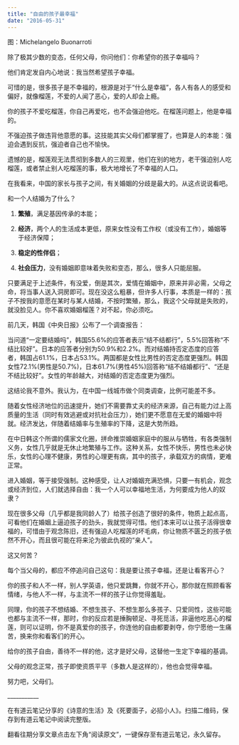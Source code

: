 ```yaml
---
title: "自由的孩子最幸福"
date: "2016-05-31"
---
```


图：Michelangelo Buonarroti

除了极其少数的变态，任何父母，你问他们：你希望你的孩子幸福吗？

他们肯定发自内心地说：我当然希望孩子幸福。

可惜的是，很多孩子是不幸福的，根源是对于“什么是幸福”，各人有各人的感受和偏好，就像榴莲，不爱的人闻了恶心，爱的人却会上瘾。

你的孩子不爱吃榴莲，你自己再爱吃，也不会强迫他吃。在榴莲问题上，他是幸福的。

不强迫孩子做违背他意愿的事。这技能其实父母们都掌握了，也算是人的本能：强迫会遇到反抗，强迫者自己也不愉快。

遗憾的是，榴莲观无法贯彻到多数人的三观里，他们在别的地方，老干强迫别人吃榴莲，或者禁止别人吃榴莲的事，极大地增长了不幸福的人口。

在我看来，中国的家长与孩子之间，有关婚姻的分歧是最大的。从这点说说看吧。  

和一个人结婚为了什么？

1. **繁殖**，满足基因传承的本能；
    
2. **经济**，两个人的生活成本更低，原来女性没有工作权（或没有工作），婚姻等于经济保障；
    
3. **稳定的性伴侣**；
    
4. **社会压力**，没有婚姻即意味着失败和变态，那么，很多人只能屈服。
    

只要满足于上述条件，有没爱，倒是其次，爱情在婚姻中，原来并非必需，父母之命，将当事人送入洞房即可。现在没这么粗暴，但许多人行事，本质是一样的：孩子不按我的意愿在某时与某人结婚，不按时繁殖，那么，我这个父母就是失败的，就没脸见人。你不喜欢婚姻榴莲？对不起，你必须吃。

前几天，韩国《中央日报》公布了一个调查报告：

当问道“一定要结婚吗”，韩国55.6%的应答者表示“结不结都行”，5.5%回答称“不结比较好”。日本的应答者分别为50.9%和2.2%。而对结婚持否定态度的应答者，韩国占61.1%，日本占53.1%。两国都是女性比男性的否定态度更强烈。韩国女性72.1%(男性是50.7%)，日本61.7%(男性45%)回答称“结不结婚都行”、“还是不结比较好”。女性的年龄越大，对结婚的否定态度更为强烈。

这结论我不意外。我认为，在中国一线城市做个同类调查，比例可能差不多。

随着女性经济地位的迅速提升，她们不需要靠丈夫的经济来源，自己有能力过上高质量的生活（同时有效逃避或对抗社会压力），她们更不愿意在无爱的婚姻中将就。经济发达，伴随着结婚率与生殖率的下降，这是大势所趋。

在中日韩这个所谓的儒家文化圈，拼命推崇婚姻家庭中的服从与牺牲，有各类强制义务，女性几乎就是无休止地繁殖与工作。这种关系，女性不快乐，男性也未必快乐，女性的心理不健康，男性的心理更有病，其中的孩子，承载双方的病情，更难正常。

进入婚姻，等于接受强制。这种感受，让人对婚姻充满恐惧，只要一有机会，观念或经济到位，人们就选择自由：我一个人可以幸福地生活，为何要成为他人的奴隶？

现在很多父母（几乎都是我同龄人了）给孩子创造了很好的条件，物质上起点高，可看他们在婚姻上逼迫孩子的劲头，我就觉得可惜。他们本来可以让孩子活得很幸福的，可惜由于观念陈旧，还有强迫人吃榴莲的坏毛病，你让物质不匮乏的孩子依然不开心，而且很可能在将来沦为彼此仇视的“亲人”。

这又何苦？

每个当父母的，都应不停追问自己这句：我是要让孩子幸福，还是让看客开心？

你的孩子和人不一样，别人学英语，他只爱跳舞，你就不开心，那你就在照顾看客情绪，与他人不一样，与主流不一样的孩子让你觉得羞耻。

同理，你的孩子不想结婚、不想生孩子、不想生那么多孩子、只爱同性，这些可能也都与主流不一样，那时，你的反应若是捶胸顿足、寻死觅活，非逼他吃恶心的榴莲，则可以证明，你不是真爱你的孩子，你连他的自由都要剥夺，你宁愿他一生痛苦，换来你和看客们的开心。

给你的孩子自由，善待不一样的他，这才是好父母，这替他一生定下幸福的基调。

父母的观念正常，孩子即使资质平平（多数人是这样的），他也会觉得幸福。

努力吧，父母们。

\_\_\_\_\_\_\_\_\_\_\_

在有道云笔记分享的《诗意的生活》及《死要面子，必招小人》。扫描二维码，保存到有道云笔记中阅读完整版。

翻看往期分享文章点击左下角“阅读原文”，一键保存至有道云笔记，永久留存。
